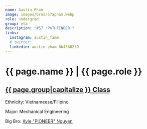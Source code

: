 ```yaml
---
name: Austin Pham
image: images/bros/57apham.webp
role: undergrad
group: eta
description: "#57 'PΛTHFINDER'"
links:
  instagram: austin_famm
  # twitter: 
  linkedin: austin-pham-6b4568239
---
```


# {{ page.name }} | {{ page.role }} 
    
## [{{ page.group|capitalize }} Class](/brothers/{{page.group}}s)
    
Ethnicity: Vietnameese/Filipino

Major: Mechanical Engineering

Big Bro: [Kyle "PIONEER" Nguyen](45knguyen)